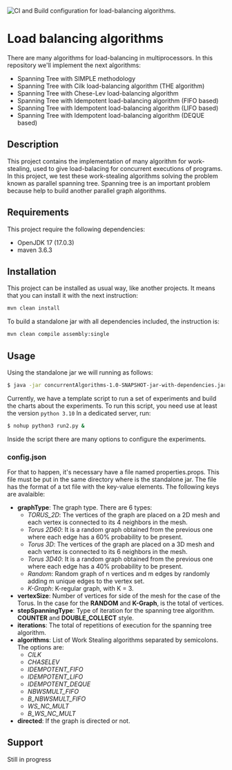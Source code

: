 ![CI and Build configuration for load-balancing algorithms.](https://github.com/miguelpinia/load-balancing-algorithms/workflows/CI%20and%20Build%20configuration%20for%20load-balancing%20algorithms./badge.svg)

# Load balancing algorithms

There are many algorithms for load-balancing in multiprocessors.
In this repository we'll implement the next algorithms:

* Spanning Tree with SIMPLE methodology
* Spanning Tree with Cilk load-balancing algorithm (THE algorithm)
* Spanning Tree with Chese-Lev load-balancing algorithm
* Spanning Tree with Idempotent load-balancing algorithm (FIFO based)
* Spanning Tree with Idempotent load-balancing algorithm (LIFO based)
* Spanning Tree with Idempotent load-balancing algorithm (DEQUE based)

## Description
This project contains the implementation of many algorithm for
work-stealing, used to give load-balacing for concurrent executions of
programs. In this project, we test these work-stealing algorithms
solving the problem known as parallel spanning tree. Spanning tree is
an important problem because help to build another parallel graph
algorithms.

## Requirements

This project require the following dependencies:

- OpenJDK 17 (17.0.3)
- maven 3.6.3

## Installation

This project can be installed as usual way, like another projects. It
means that you can install it with the next instruction:

```sh
mvn clean install
```

To build a standalone jar with all dependencies included, the
instruction is:

```sh
mvn clean compile assembly:single
```

## Usage

Using the standalone jar we will running as follows:

```sh
$ java -jar concurrentAlgorithms-1.0-SNAPSHOT-jar-with-dependencies.jar
```

Currently, we have a template script to run a set of experiments and
build the charts about the experiments. To run this script, you need
use at least the version `python 3.10` In a dedicated server, run:

```sh
$ nohup python3 run2.py &
```

Inside the script there are many options to configure the experiments.

### config.json

For that to happen, it's necessary have a file named
properties.props. This file must be put in the same directory where is
the standalone jar. The file has the format of a txt file with the key-value elements. The following keys are avalaible:

- **graphType**: The graph type. There are 6 types:
  + *TORUS_2D*: The vertices of the graph are placed on a 2D mesh and
    each vertex is connected to its 4 neighbors in the mesh.
  + *Torus 2D60*: It is a random graph obtained from the previous one
    where each edge has a 60% probability to be present.
  + *Torus 3D*: The vertices of the graph are placed on a 3D mesh and
    each vertex is connected to its 6 neighbors in the mesh.
  + *Torus 3D40*: It is a random graph obtained from the previous one
    where each edge has a 40% probability to be present.
  + *Random*: Random graph of n vertices and m edges by randomly adding
  m unique edges to the vertex set.
  + *K-Graph*: K-regular graph, with K = 3.
- **vertexSize**: Number of vertices for side of the mesh for the case
  of the Torus. In the case for the **RANDOM** and **K-Graph**, is the
  total of vertices.
- **stepSpanningType**: Type of iteration for the spanning tree
  algorithm. **COUNTER** and **DOUBLE_COLLECT** style.
- **iterations**: The total of repetitions of execution for the
  spanning tree algorithm.
- **algorithms**: List of Work Stealing algorithms separated by
  semicolons. The options are:
  + *CILK*
  + *CHASELEV*
  + *IDEMPOTENT_FIFO*
  + *IDEMPOTENT_LIFO*
  + *IDEMPOTENT_DEQUE*
  + *NBWSMULT_FIFO*
  + *B_NBWSMULT_FIFO*
  + *WS_NC_MULT*
  + *B_WS_NC_MULT*
- **directed**: If the graph is directed or not.

## Support

Still in progress
